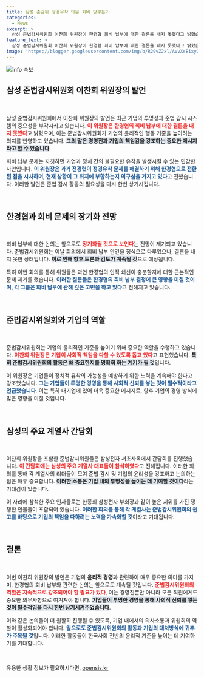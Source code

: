 ```yaml
---
title: 삼성 준감위 정경유착 의문 회비 당부는?
categories:
  - News
excerpt: >
  삼성 준법감시위원회 이찬희 위원장이 한경협 회비 납부에 대한 결론을 내지 못했다고 밝혔습니다. 정경유착 해소 여부에 대한 근본적 의문을 제기하며 논의는 장기화할 것으로 보입니다. 삼성은 사전 승인을 받아야 하며, 이는 향후 기업 투명성에 중요한 영향이 될 전망입니다.
feature_text: >
  삼성 준법감시위원회 이찬희 위원장이 한경협 회비 납부에 대한 결론을 내지 못했다고 밝혔습니다. 정경유착 해소 여부에 대한 근본적 의문을 제기하며 논의는 장기화할 것으로 보입니다. 삼성은 사전 승인을 받아야 하며, 이는 향후 기업 투명성에 중요한 영향이 될 전망입니다.
image: 'https://blogger.googleusercontent.com/img/b/R29vZ2xl/AVvXsEixyZcFfHzMRdzZMjFBmAUKJYCLCGyLL1o632UiGVXcaFdKo_bkvkuCioo0uUKlGfBVcT3P84aROyZIXSBEx3Aw5nCQ3pTgDom1WDC4m8eifvWiAmWEEVb4x6G_l8C0QH225ldMjyaFvpxGEBGNO37VmDTDMHGhJPq73UglMfDca1-0aw/s1600/blogspot.png'
---
```


<p><img src="https://blogger.googleusercontent.com/img/b/R29vZ2xl/AVvXsEixyZcFfHzMRdzZMjFBmAUKJYCLCGyLL1o632UiGVXcaFdKo_bkvkuCioo0uUKlGfBVcT3P84aROyZIXSBEx3Aw5nCQ3pTgDom1WDC4m8eifvWiAmWEEVb4x6G_l8C0QH225ldMjyaFvpxGEBGNO37VmDTDMHGhJPq73UglMfDca1-0aw/s1600/blogspot.png" alt="info 속보" /></p>

<h2 data-ke-size="size26">삼성 준법감시위원회 이찬희 위원장의 발언</h2>

<p data-ke-size="size16">&nbsp;</p>

<p>삼성 준법감시위원회에서 이찬희 위원장의 발언은 최근 기업의 투명성과 준법 감시 시스템의 중요성을 부각시키고 있습니다. <b><span style="color: #ee2323;">이 위원장은 한경협의 회비 납부에 대한 결론을 내지 못했다</span></b>고 밝혔으며, 이는 준법감시위원회가 기업의 윤리적인 행동 기준을 높이려는 의지를 반영하고 있습니다. <b><span style="background-color: #21538527;">그의 말은 경영진과 기업의 책임감을 강조하는 중요한 메시지라고 할 수 있습니다</span></b>.</p>

<p>회비 납부 문제는 자칫하면 기업과 정치 간의 불필요한 유착을 발생시킬 수 있는 민감한 사안입니다. <b><span style="color: #1a5490;">이 위원장은 과거 전경련이 정경유착 문제를 해결하기 위해 한경협으로 전환된 점을 시사하며, 현재 상황이 그 취지에 부합하는지 의구심을 가지고 있다</span></b>고 전했습니다. 이러한 발언은 준법 감시 활동의 필요성을 다시 한번 상기시킵니다.</p>

<p data-ke-size="size16">&nbsp;</p>

<h2 data-ke-size="size26">한경협과 회비 문제의 장기화 전망</h2>

<p data-ke-size="size16">&nbsp;</p>

<p>회비 납부에 대한 논의는 앞으로도 <b><span style="color: #ee2323;">장기화될 것으로 보인다</span></b>는 전망이 제기되고 있습니다. 준법감시위원회는 이날 회의에서 회비 납부 안건을 정식으로 다루었으나, 결론을 내지 못한 상태입니다. <b><span style="background-color: #21538527;">이로 인해 향후 토론과 검토가 계속될 것</span></b>으로 예상됩니다.</p>

<p>특히 이번 회의를 통해 위원들은 과연 한경협의 인적 쇄신이 충분할지에 대한 근본적인 문제 제기를 했습니다. <b><span style="color: #1a5490;">이러한 질문들은 한경협의 회비 납부 결정에 큰 영향을 미칠 것이며, 각 그룹은 회비 납부에 관해 깊은 고민을 하고 있다</span></b>고 전해지고 있습니다. </p>

<p data-ke-size="size16">&nbsp;</p>

<h2 data-ke-size="size26">준법감시위원회와 기업의 역할</h2>

<p data-ke-size="size16">&nbsp;</p>

<p>준법감시위원회는 기업의 윤리적인 기준을 높이기 위해 중요한 역할을 수행하고 있습니다. <b><span style="color: #ee2323;">이찬희 위원장은 기업이 사회적 책임을 다할 수 있도록 돕고 있다</span></b>고 표현했습니다. <b><span style="background-color: #21538527;">특히 준법감시위원회의 활동은 왜 중요한지를 명확히 하는 계기가 될 것</span></b>입니다.</p>

<p>이 위원장은 기업들이 정치적 유착의 가능성을 예방하기 위한 노력을 계속해야 한다고 강조했습니다. <b><span style="color: #1a5490;">그는 기업들이 투명한 경영을 통해 사회적 신뢰를 쌓는 것이 필수적이라고 언급했습니다</span></b>. 이는 특히 대기업에 있어 더욱 중요한 메시지로, 향후 기업의 경영 방식에 많은 영향을 미칠 것입니다.</p>

<p data-ke-size="size16">&nbsp;</p>

<h2 data-ke-size="size26">삼성의 주요 계열사 간담회</h2>

<p data-ke-size="size16">&nbsp;</p>

<p>이찬희 위원장을 포함한 준법감시위원들은 삼성전자 서초사옥에서 간담회를 진행했습니다. <b><span style="color: #ee2323;">이 간담회에는 삼성의 주요 계열사 대표들이 참석하였다</span></b>고 전해집니다. 이러한 회의를 통해 각 계열사의 리더들이 모여 준법 감시 및 기업의 윤리성을 강조하고 논의하는 점은 매우 중요합니다. <b><span style="background-color: #21538527;">이러한 소통은 기업 내의 투명성을 높이는 데 기여할 것이다</span></b>라는 기대감이 있습니다.</p>

<p>이 자리에 참석한 주요 인사들로는 한종희 삼성전자 부회장과 같이 높은 지위를 가진 쟁쟁한 인물들이 포함되어 있습니다. <b><span style="color: #1a5490;">이러한 회의를 통해 각 계열사는 준법감시위원회의 권고를 바탕으로 기업의 책임을 다하려는 노력을 가속화할 것</span></b>이라고 기대됩니다. </p>

<p data-ke-size="size16">&nbsp;</p>

<h2 data-ke-size="size26">결론</h2>

<p data-ke-size="size16">&nbsp;</p>

<p>이번 이찬희 위원장의 발언은 기업의 <b>윤리적 경영</b>과 관련하여 매우 중요한 의미를 가지며, 한경협의 회비 납부와 관련한 논의는 앞으로도 계속될 것입니다. <b><span style="color: #ee2323;">준법감시위원회의 역할은 지속적으로 강조되어야 할 필요가 있다</span></b>,  이는 경영진뿐만 아니라 모든 직원에게도 중요한 의무사항으로 여겨져야 합니다. <b><span style="background-color: #21538527;">기업들이 투명한 경영을 통해 사회적 신뢰를 쌓는 것이 필수적임을 다시 한번 상기시켜주었습니다</span></b>.</p>

<p>이와 같은 논의들이 더 원활히 진행될 수 있도록, 기업 내에서의 의사소통과 위원회의 역할이 활성화되어야 합니다. <b><span style="color: #1a5490;">앞으로도 준법감시위원회의 활동과 기업의 대처방식에 귀추가 주목될 것</span></b>입니다. 이러한 활동들이 한국사회 전반의 윤리적 기준을 높이는 데 기여하기를 기대합니다. </p>

<p data-ke-size="size16">&nbsp;</p>
유용한 생활 정보가 필요하시다면, <a href="https://opensis.kr" rel="dofollow">opensis.kr</a>


